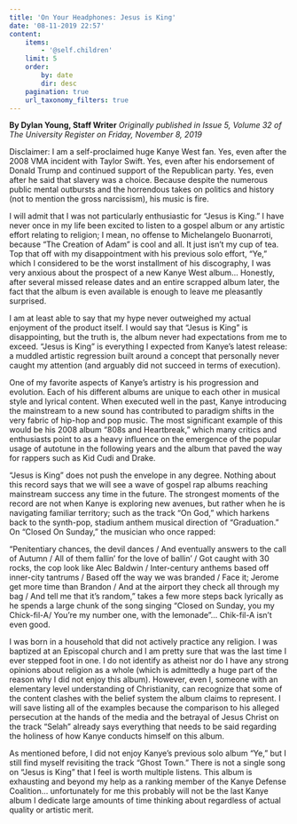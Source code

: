 ```yaml
---
title: 'On Your Headphones: Jesus is King'
date: '08-11-2019 22:57'
content:
    items:
        - '@self.children'
    limit: 5
    order:
        by: date
        dir: desc
    pagination: true
    url_taxonomy_filters: true
---
```


**By Dylan Young, Staff Writer** _Originally published in Issue 5, Volume 32 of The University Register on Friday, November 8, 2019_

Disclaimer: I am a self-proclaimed huge Kanye West fan. Yes, even after the 2008 VMA incident with Taylor Swift. Yes, even after his endorsement of Donald Trump and continued support of the Republican party. Yes, even after he said that slavery was a choice. Because despite the numerous public mental outbursts and the horrendous takes on politics and history (not to mention the gross narcissism), his music is fire.

I will admit that I was not particularly enthusiastic for “Jesus is King.” I have never once in my life been excited to listen to a gospel album or any artistic effort relating to religion; I mean, no offense to Michelangelo Buonarroti, because “The Creation of Adam” is cool and all. It just isn’t my cup of tea. Top that off with my disappointment with his previous solo effort, “Ye,” which I considered to be the worst installment of his discography, I was very anxious about the prospect of a new Kanye West album... Honestly, after several missed release dates and an entire scrapped album later, the fact that the album is even available is enough to leave me pleasantly surprised.

I am at least able to say that my hype never outweighed my actual enjoyment of the product itself. I would say that “Jesus is King” is disappointing, but the truth is, the album never had expectations from me to exceed. “Jesus is King” is everything I expected from Kanye’s latest release: a muddled artistic regression built around a concept that personally never caught my attention (and arguably did not succeed in terms of execution).

One of my favorite aspects of Kanye’s artistry is his progression and evolution. Each of his different albums are unique to each other in musical style and lyrical content. When executed well in the past, Kanye introducing the mainstream to a new sound has contributed to paradigm shifts in the very fabric of hip-hop and pop music. The most significant example of this would be his 2008 album “808s and Heartbreak,” which many critics and enthusiasts point to as a heavy influence on the emergence of the popular usage of autotune in the following years and the album that paved the way for rappers such as Kid Cudi and Drake. 

“Jesus is King” does not push the envelope in any degree. Nothing about this record says that we will see a wave of gospel rap albums reaching mainstream success any time in the future. The strongest moments of the record are not when Kanye is exploring new avenues, but rather when he is navigating familiar territory; such as the track “On God,” which harkens back to the synth-pop, stadium anthem musical direction of “Graduation.” On “Closed On Sunday,” the musician who once rapped: 

“Penitentiary chances, the devil dances / And eventually answers to the call of Autumn / All of them fallin’ for the love of ballin’ / Got caught with 30 rocks, the cop look like Alec Baldwin / Inter-century anthems based off inner-city tantrums / Based off the way we was branded / Face it; Jerome get more time than Brandon / And at the airport  they check all through my bag / And tell me that it’s random,” takes a few more steps back lyrically as he spends a large chunk of the song singing “Closed on Sunday, you my Chick-fil-A/ You’re my number one, with the lemonade”... Chik-fil-A isn’t even good. 

I was born in a household that did not actively practice any religion. I was baptized at an Episcopal church and I am pretty sure that was the last time I ever stepped foot in one. I do not identify as atheist nor do I have any strong opinions about religion as a whole (which is admittedly a huge part of the reason why I did not enjoy this album). However, even I, someone with an elementary level understanding of Christianity, can recognize that some of the content clashes with the belief system the album claims to represent. I will save listing all of the examples because the comparison to his alleged persecution at the hands of the media and the betrayal of Jesus Christ on the track “Selah” already says everything that needs to be said regarding the holiness of how Kanye conducts himself on this album.

As mentioned before, I did not enjoy Kanye’s previous solo album “Ye,” but I still find myself revisiting the track “Ghost Town.” There is not a single song on “Jesus is King” that I feel is worth multiple listens. This album is exhausting and beyond my help as a ranking member of the Kanye Defense Coalition... unfortunately for me this probably will not be the last Kanye album I dedicate large amounts of time thinking about regardless of actual quality or artistic merit.